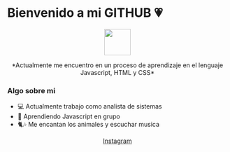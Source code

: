 # Bienvenido a mi GITHUB :heartpulse:

<p align="center">
<img src="https://media4.giphy.com/media/UQVR7ZpPxQpPHwgGLF/giphy.gif?cid=790b7611b00dcc5595d420533d8aa72601843913cd18d835&rid=giphy.gif&ct=s" width=60>
<p align="center"> 
*Actualmente me encuentro en un proceso de aprendizaje en el lenguaje Javascript, HTML y CSS*
</p>


### Algo sobre mi

- :computer: Actualmente trabajo como analista de sistemas
- 🌱 Aprendiendo Javascript en grupo
- :cat2::notes: Me encantan los animales y escuchar musica


<p align="center">
    <img src="https://media4.giphy.com/media/fG9Pv7x7mNEdakJ38y/200w.webp?cid=790b7611rt427fndm5ztn886186ekcd1lddl21rgf1sumd1w&rid=200w.webp&ct=s" width=15>
    <a href="https://www.instagram.com/laura.zuluagaj">Instagram</a>
    <img src="https://media4.giphy.com/media/fG9Pv7x7mNEdakJ38y/200w.webp?cid=790b7611rt427fndm5ztn886186ekcd1lddl21rgf1sumd1w&rid=200w.webp&ct=s" width=15>
</p>